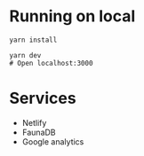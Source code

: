 # Running on local

```shell
yarn install

yarn dev
# Open localhost:3000
```

# Services

- Netlify
- FaunaDB
- Google analytics
